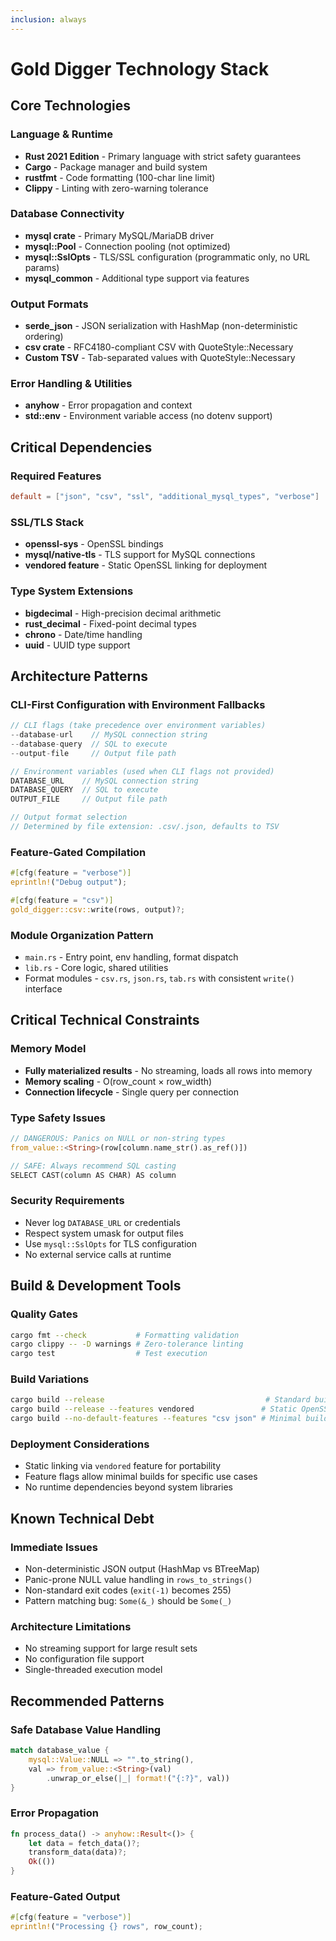 ```yaml
---
inclusion: always
---
```


# Gold Digger Technology Stack

## Core Technologies

### Language & Runtime

- **Rust 2021 Edition** - Primary language with strict safety guarantees
- **Cargo** - Package manager and build system
- **rustfmt** - Code formatting (100-char line limit)
- **Clippy** - Linting with zero-warning tolerance

### Database Connectivity

- **mysql crate** - Primary MySQL/MariaDB driver
- **mysql::Pool** - Connection pooling (not optimized)
- **mysql::SslOpts** - TLS/SSL configuration (programmatic only, no URL params)
- **mysql_common** - Additional type support via features

### Output Formats

- **serde_json** - JSON serialization with HashMap (non-deterministic ordering)
- **csv crate** - RFC4180-compliant CSV with QuoteStyle::Necessary
- **Custom TSV** - Tab-separated values with QuoteStyle::Necessary

### Error Handling & Utilities

- **anyhow** - Error propagation and context
- **std::env** - Environment variable access (no dotenv support)

## Critical Dependencies

### Required Features

```toml
default = ["json", "csv", "ssl", "additional_mysql_types", "verbose"]
```

### SSL/TLS Stack

- **openssl-sys** - OpenSSL bindings
- **mysql/native-tls** - TLS support for MySQL connections
- **vendored feature** - Static OpenSSL linking for deployment

### Type System Extensions

- **bigdecimal** - High-precision decimal arithmetic
- **rust_decimal** - Fixed-point decimal types
- **chrono** - Date/time handling
- **uuid** - UUID type support

## Architecture Patterns

### CLI-First Configuration with Environment Fallbacks

```rust
// CLI flags (take precedence over environment variables)
--database-url    // MySQL connection string
--database-query  // SQL to execute  
--output-file     // Output file path

// Environment variables (used when CLI flags not provided)
DATABASE_URL    // MySQL connection string
DATABASE_QUERY  // SQL to execute
OUTPUT_FILE     // Output file path

// Output format selection
// Determined by file extension: .csv/.json, defaults to TSV
```

### Feature-Gated Compilation

```rust
#[cfg(feature = "verbose")]
eprintln!("Debug output");

#[cfg(feature = "csv")]
gold_digger::csv::write(rows, output)?;
```

### Module Organization Pattern

- `main.rs` - Entry point, env handling, format dispatch
- `lib.rs` - Core logic, shared utilities
- Format modules - `csv.rs`, `json.rs`, `tab.rs` with consistent `write()` interface

## Critical Technical Constraints

### Memory Model

- **Fully materialized results** - No streaming, loads all rows into memory
- **Memory scaling** - O(row_count × row_width)
- **Connection lifecycle** - Single query per connection

### Type Safety Issues

```rust
// DANGEROUS: Panics on NULL or non-string types
from_value::<String>(row[column.name_str().as_ref()])

// SAFE: Always recommend SQL casting
SELECT CAST(column AS CHAR) AS column
```

### Security Requirements

- Never log `DATABASE_URL` or credentials
- Respect system umask for output files
- Use `mysql::SslOpts` for TLS configuration
- No external service calls at runtime

## Build & Development Tools

### Quality Gates

```bash
cargo fmt --check           # Formatting validation
cargo clippy -- -D warnings # Zero-tolerance linting
cargo test                  # Test execution
```

### Build Variations

```bash
cargo build --release                                    # Standard build
cargo build --release --features vendored               # Static OpenSSL
cargo build --no-default-features --features "csv json" # Minimal build
```

### Deployment Considerations

- Static linking via `vendored` feature for portability
- Feature flags allow minimal builds for specific use cases
- No runtime dependencies beyond system libraries

## Known Technical Debt

### Immediate Issues

- Non-deterministic JSON output (HashMap vs BTreeMap)
- Panic-prone NULL value handling in `rows_to_strings()`
- Non-standard exit codes (`exit(-1)` becomes 255)
- Pattern matching bug: `Some(&_)` should be `Some(_)`

### Architecture Limitations

- No streaming support for large result sets
- No configuration file support
- Single-threaded execution model

## Recommended Patterns

### Safe Database Value Handling

```rust
match database_value {
    mysql::Value::NULL => "".to_string(),
    val => from_value::<String>(val)
        .unwrap_or_else(|_| format!("{:?}", val))
}
```

### Error Propagation

```rust
fn process_data() -> anyhow::Result<()> {
    let data = fetch_data()?;
    transform_data(data)?;
    Ok(())
}
```

### Feature-Gated Output

```rust
#[cfg(feature = "verbose")]
eprintln!("Processing {} rows", row_count);
```
